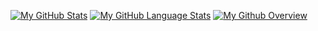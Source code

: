 [![My GitHub Stats](https://github-readme-stats.vercel.app/api/?username=yuniokio&count_private=true&theme=tokyonight&showicons=true)]()
[![My GitHub Language Stats](https://github-readme-stats.vercel.app/api/top-langs/?username=yuniokio&layout=compact&langs_count=10&theme=tokyonight)]()
[![My Github Overview](https://github-profile-summary-cards.vercel.app/api/cards/profile-details/?username=yuniokio&theme=nord_bright)]()
